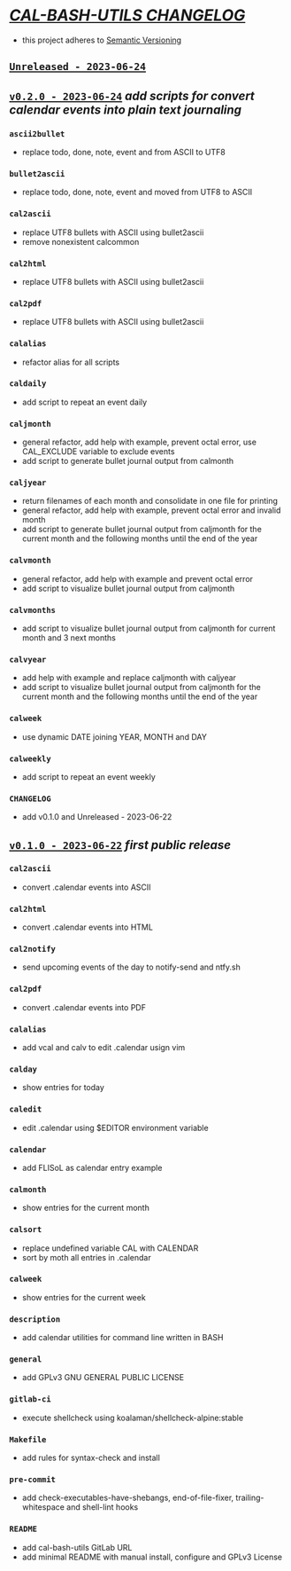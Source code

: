 # [_CAL-BASH-UTILS CHANGELOG_](git@gitlab.com:osiux/cal-bash-utils.git)

 - this project adheres to [Semantic Versioning](https://semver.org/spec/v2.0.0.html)

## [`Unreleased - 2023-06-24`](git@gitlab.com:osiux/cal-bash-utils/-/compare/v0.2.0...develop)


## [`v0.2.0 - 2023-06-24`](git@gitlab.com:osiux/cal-bash-utils/-/compare/v0.1.0...v0.2.0) _add scripts for convert calendar events into plain text journaling_

### `ascii2bullet`

- replace todo, done, note, event and from ASCII to UTF8

### `bullet2ascii`

- replace todo, done, note, event and moved from UTF8 to ASCII

### `cal2ascii`

- replace UTF8 bullets with ASCII using bullet2ascii
- remove nonexistent calcommon

### `cal2html`

- replace UTF8 bullets with ASCII using bullet2ascii

### `cal2pdf`

- replace UTF8 bullets with ASCII using bullet2ascii

### `calalias`

- refactor alias for all scripts

### `caldaily`

- add script to repeat an event daily

### `caljmonth`

- general refactor, add help with example, prevent octal error, use CAL_EXCLUDE variable to exclude events
- add script to generate bullet journal output from calmonth

### `caljyear`

- return filenames of each month and consolidate in one file for printing
- general refactor, add help with example, prevent octal error and invalid month
- add script to generate bullet journal output from caljmonth for the current month and the following months until the end of the year

### `calvmonth`

- general refactor, add help with example and prevent octal error
- add script to visualize bullet journal output from caljmonth

### `calvmonths`

- add script to visualize bullet journal output from caljmonth for current month and 3 next months

### `calvyear`

- add help with example and replace caljmonth with caljyear
- add script to visualize bullet journal output from caljmonth for the current month and the following months until the end of the year

### `calweek`

- use dynamic DATE joining YEAR, MONTH and DAY

### `calweekly`

- add script to repeat an event weekly

### `CHANGELOG`

- add v0.1.0 and Unreleased - 2023-06-22

## [`v0.1.0 - 2023-06-22`](git@gitlab.com:osiux/cal-bash-utils/-/compare/1ea5f57...v0.1.0) _first public release_

### `cal2ascii`

- convert .calendar events into ASCII

### `cal2html`

- convert .calendar events into HTML

### `cal2notify`

- send upcoming events of the day to notify-send and ntfy.sh

### `cal2pdf`

- convert .calendar events into PDF

### `calalias`

- add vcal and calv to edit .calendar usign vim

### `calday`

- show entries for today

### `caledit`

- edit .calendar using $EDITOR environment variable

### `calendar`

- add FLISoL as calendar entry example

### `calmonth`

- show entries for the current month

### `calsort`

- replace undefined variable CAL with CALENDAR
- sort by moth all entries in .calendar

### `calweek`

- show entries for the current week

### `description`

- add calendar utilities for command line written in BASH

### `general`

- add GPLv3 GNU GENERAL PUBLIC LICENSE

### `gitlab-ci`

- execute shellcheck using koalaman/shellcheck-alpine:stable

### `Makefile`

- add rules for syntax-check and install

### `pre-commit`

- add check-executables-have-shebangs, end-of-file-fixer, trailing-whitespace and shell-lint hooks

### `README`

- add cal-bash-utils GitLab URL
- add minimal README with manual install, configure and GPLv3 License
